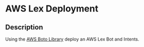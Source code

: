 # AWS Lex Deployment

## Description
Using the [AWS Boto Library](https://boto3.amazonaws.com/v1/documentation/api/latest/reference/services/lex-models.html) deploy an AWS Lex Bot and Intents.



